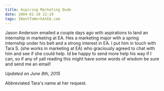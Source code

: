 ```yaml
---
title: Aspiring Marketing Dude
date: 2004-01-10 22:19
tags: IWantToWorkAtEA.com
---
```

Jason Anderson emailed a couple days ago with aspirations to land an internship in marketing at EA. Hes a marketing major with a spring internship under his belt and a strong interest in EA. I put him in touch with Tara S. (she works in marketing at EA) who graciously agreed to chat with him and see if she could help. Id be happy to send more help his way if I can, so if any of yall reading this might have some words of wisdom be sure and send me an email!

*Updated on June 8th, 2015*

Abbreviated Tara's name at her request.
